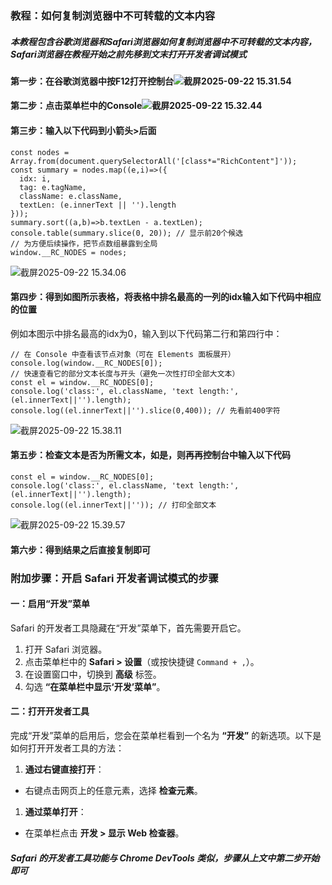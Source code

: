 ### 教程：如何复制浏览器中不可转载的文本内容

##### 本教程包含谷歌浏览器和Safari浏览器如何复制浏览器中不可转载的文本内容，Safari浏览器在教程开始之前先移到文末打开开发者调试模式

#### 第一步：在谷歌浏览器中按F12打开控制台![截屏2025-09-22 15.31.54](https://p.ipic.vip/ijn1xs.jpg)

#### 第二步：点击菜单栏中的Console![截屏2025-09-22 15.32.44](https://p.ipic.vip/jkk9g8.png)

#### 第三步：输入以下代码到小箭头>后面

```
const nodes = Array.from(document.querySelectorAll('[class*="RichContent"]'));
const summary = nodes.map((e,i)=>({
  idx: i,
  tag: e.tagName,
  className: e.className,
  textLen: (e.innerText || '').length
}));
summary.sort((a,b)=>b.textLen - a.textLen);
console.table(summary.slice(0, 20)); // 显示前20个候选
// 为方便后续操作，把节点数组暴露到全局
window.__RC_NODES = nodes;
```

![截屏2025-09-22 15.34.06](https://p.ipic.vip/1wp52o.jpg)

#### 第四步：得到如图所示表格，将表格中排名最高的一列的idx输入如下代码中相应的位置

例如本图示中排名最高的idx为0，输入到以下代码第二行和第四行中：

```
// 在 Console 中查看该节点对象（可在 Elements 面板展开）
console.log(window.__RC_NODES[0]);
// 快速查看它的部分文本长度与开头（避免一次性打印全部大文本）
const el = window.__RC_NODES[0];
console.log('class:', el.className, 'text length:', (el.innerText||'').length);
console.log((el.innerText||'').slice(0,400)); // 先看前400字符
```

![截屏2025-09-22 15.38.11](https://p.ipic.vip/k8khd6.jpg)

#### 第五步：检查文本是否为所需文本，如是，则再再控制台中输入以下代码

```
const el = window.__RC_NODES[0];
console.log('class:', el.className, 'text length:', (el.innerText||'').length);
console.log((el.innerText||'')); // 打印全部文本
```

![截屏2025-09-22 15.39.57](https://p.ipic.vip/k5j9uj.jpg)

#### 第六步：得到结果之后直接复制即可

###  附加步骤：**开启 Safari 开发者调试模式的步骤**

#### **一：启用“开发”菜单**

Safari 的开发者工具隐藏在“开发”菜单下，首先需要开启它。

1. 打开 Safari 浏览器。
2. 点击菜单栏中的 **Safari > 设置**（或按快捷键 `Command + ,`）。
3. 在设置窗口中，切换到 **高级** 标签。
4. 勾选 **“在菜单栏中显示‘开发’菜单”**。

#### **二：打开开发者工具**

完成“开发”菜单的启用后，您会在菜单栏看到一个名为 **“开发”** 的新选项。以下是如何打开开发者工具的方法：

1. **通过右键直接打开**： 

- 右键点击网页上的任意元素，选择 **检查元素**。

1. **通过菜单打开**： 

- 在菜单栏点击 **开发 > 显示 Web 检查器**。

##### Safari 的开发者工具功能与 Chrome DevTools 类似，步骤从上文中第二步开始即可
